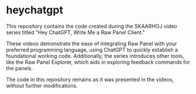 # heychatgpt

This repository contains the code created during the SKAARHOJ video series titled "Hey ChatGPT, Write Me a Raw Panel Client." 

These videos demonstrate the ease of integrating Raw Panel with your preferred programming language, using ChatGPT to quickly establish a foundational working code. Additionally, the series introduces other tools, like the Raw Panel Explorer, which aids in exploring feedback commands for the panels. 

The code in this repository remains as it was presented in the videos, without further modifications.